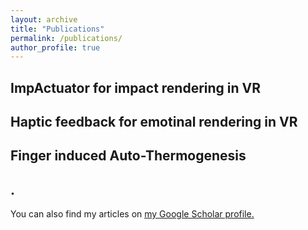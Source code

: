 ```yaml
---
layout: archive
title: "Publications"
permalink: /publications/
author_profile: true
---
```


## ImpActuator for impact rendering in VR


## Haptic feedback for emotinal rendering in VR


## Finger induced Auto-Thermogenesis


## .
  You can also find my articles on <u><a href="{{author.googlescholar}}">my Google Scholar profile</a>.</u>

